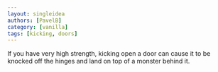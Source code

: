 ```yaml
---
layout: singleidea
authors: [PavelB]
category: [vanilla]
tags: [kicking, doors]
---
```

If you have very high strength, kicking open a door can cause it to be knocked off the hinges and land on top of a monster behind it.
